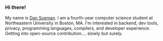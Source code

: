 ### Hi there!

My name is [Dan Susman](https://dansusman.dev). I am a fourth-year computer science student at Northeastern University in Boston, MA. I'm interested in backend, dev tools, privacy, programming languages, compilers, and developer experience. Getting into open-source contribution.... slowly but surely.
